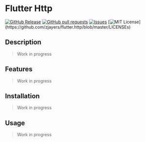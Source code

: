 # Flutter Http
[![GitHub Release](https://img.shields.io/github/release/zjayers/flutter.http.svg?style=flat)]()
[![GitHub pull requests](https://img.shields.io/github/issues-pr/zjayers/flutter.http.svg?style=flat)]()
[![Issues](https://img.shields.io/github/issues-raw/zjayers/flutter.http.svg?maxAge=25000)](https://github.com/zjayers/flutter.http/issues)
[![MIT License](https://img.shields.io/apm/l/atomic-ui.svg?)](https://github.com/zjayers/flutter.http/blob/master/LICENSEs)

## Description

> Work in progress

## Features

> Work in progress

## Installation

> Work in progress

## Usage

> Work in progress
